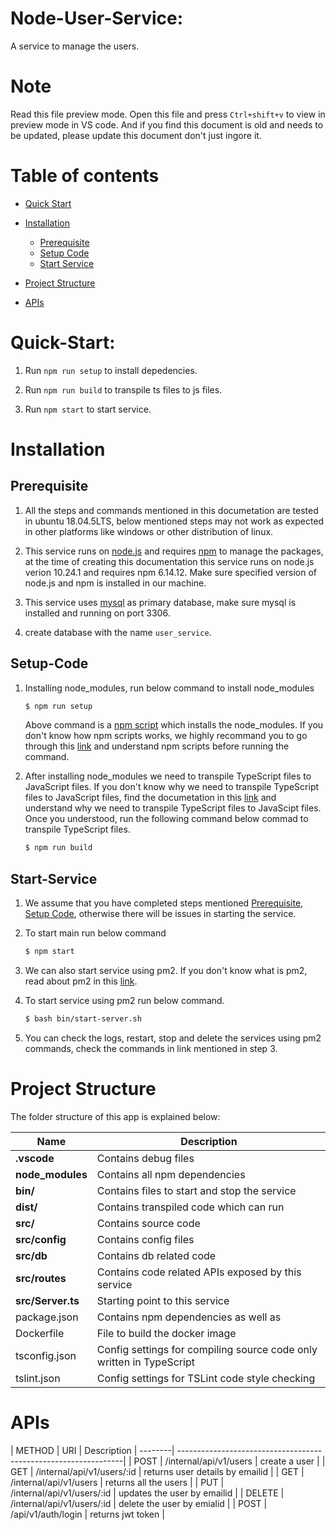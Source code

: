 # Node-User-Service:

A service to manage the users. 

# Note
 Read this file preview mode. Open this file and press `Ctrl+shift+v` to view in preview mode in VS code. And if you find this document is old and needs to be updated, please update this document don't just ingore it.
 
# Table of contents
  * [Quick Start](#Quick-Start)

  * [Installation](#Installation)
    * [Prerequisite](#prerequisite)
    * [Setup Code](#Setup-Code)
    * [Start Service](#Start-Service)

  * [Project Structure](#Project-Structure)

  * [APIs](#APIs)

# Quick-Start:

1. Run `npm run setup` to install depedencies.

2. Run `npm run build` to transpile ts files to js files.

3. Run `npm start` to start service.


# Installation
## Prerequisite
1. All the steps and commands mentioned in this documetation are tested in ubuntu 18.04.5LTS, below mentioned steps may not work as expected in other platforms like windows or other distribution of linux.

2. This service runs on [node.js](https://nodejs.org/en/) and requires [npm](https://www.npmjs.com/) to manage the packages, at the time of creating this documentation this service runs on node.js verion 10.24.1 and requires npm 6.14.12. Make sure specified version of node.js and npm is installed in our machine.

3. This service uses [mysql](https://www.mysql.com/) as primary database, make sure mysql is installed and running on port 3306.

4. create database with the name `user_service`.

## Setup-Code

1. Installing node_modules, run below command to install node_modules

    ```bash
    $ npm run setup
    ```

    Above command is a [npm script](https://docs.npmjs.com/cli/v7/using-npm/scripts) which installs the node_modules. If you don't know how npm scripts works, we highly recommand you to go through this [link](https://docs.npmjs.com/cli/v7/using-npm/scripts) and understand npm scripts before running the command.

5. After installing node_modules we need to transpile TypeScript files to JavaScript files. If you don't know why we need to transpile TypeScript files to JavaScript files, find the documetation in this [link](https://www.typescriptlang.org/) and understand why we need to transpile TypeScript files to JavaScipt files. Once you understood, run the following command below commad to transpile TypeScript files.

    ```bash
    $ npm run build
    ```

## Start-Service

1. We assume that you have completed steps mentioned [Prerequisite](#prerequisite), [Setup Code](#Setup-Code), otherwise there will be issues in starting the service.

2. To start main run below command

    ```bash
    $ npm start
    ```
3. We can also start service using pm2. If you don't know what is pm2, read about pm2 in this [link](https://pm2.keymetrics.io/).

4. To start service using pm2 run below command.
    ```bash
    $ bash bin/start-server.sh
    ```

5. You can check the logs, restart, stop and delete the services using pm2 commands, check the commands in link mentioned in step  3.


# Project Structure
The folder structure of this app is explained below:

| Name | Description |
| ------------------------  | --------------------------------------------------------------------------------------------- |
| **.vscode**               | Contains debug files |
| **node_modules**          | Contains all  npm dependencies |
| **bin/**                  | Contains files to start and stop the service |
| **dist/**                 | Contains transpiled code which can run |
| **src/**                  | Contains source code|
| **src/config**            | Contains config files|  
| **src/db**                | Contains db related code|
| **src/routes**            | Contains code related APIs exposed by this service|                   
| **src/Server.ts**         | Starting point to this service | 
| package.json              | Contains npm dependencies as well as |
| Dockerfile                | File to build the docker image |
| tsconfig.json             | Config settings for compiling source code only written in TypeScript |
| tslint.json               | Config settings for TSLint code style checking |


# APIs

| METHOD  | URI                           | Description
| --------| ----------------------------------------------------------------|
|  POST   | /internal/api/v1/users        | create a user |
|  GET    | /internal/api/v1/users/:id    | returns user details by emailid |
|  GET    | /internal/api/v1/users        | returns all the users |
|  PUT    | /internal/api/v1/users/:id    | updates the user by emailid |
|  DELETE | /internal/api/v1/users/:id    | delete the user by emialid  | 
|  POST   | /api/v1/auth/login            | returns jwt token |
